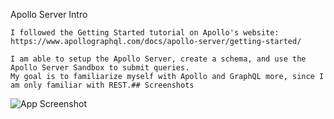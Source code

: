 Apollo Server Intro

    I followed the Getting Started tutorial on Apollo's website: 
    https://www.apollographql.com/docs/apollo-server/getting-started/

    I am able to setup the Apollo Server, create a schema, and use the Apollo Server Sandbox to submit queries.
    My goal is to familiarize myself with Apollo and GraphQL more, since I am only familiar with REST.## Screenshots

![App Screenshot](https://www.apollographql.com/docs/6cd03bce84582dbbff6e8b0abe169e5e/sandbox-response.png)
